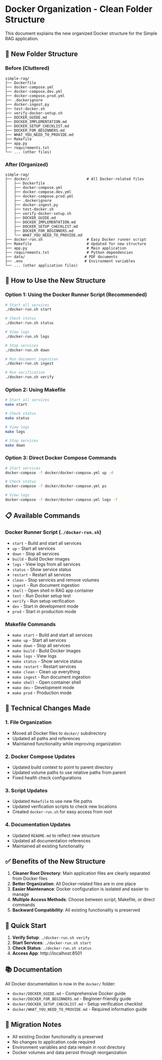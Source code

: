 # Docker Organization - Clean Folder Structure

This document explains the new organized Docker structure for the Simple RAG application.

## 📁 New Folder Structure

### Before (Cluttered)
```
simple-rag/
├── Dockerfile
├── docker-compose.yml
├── docker-compose.dev.yml
├── docker-compose.prod.yml
├── .dockerignore
├── docker-ingest.py
├── test-docker.sh
├── verify-docker-setup.sh
├── DOCKER_GUIDE.md
├── DOCKER_IMPLEMENTATION.md
├── DOCKER_SETUP_CHECKLIST.md
├── DOCKER_FOR_BEGINNERS.md
├── WHAT_YOU_NEED_TO_PROVIDE.md
├── Makefile
├── app.py
├── requirements.txt
└── ... (other files)
```

### After (Organized)
```
simple-rag/
├── docker/                          # All Docker-related files
│   ├── Dockerfile
│   ├── docker-compose.yml
│   ├── docker-compose.dev.yml
│   ├── docker-compose.prod.yml
│   ├── .dockerignore
│   ├── docker-ingest.py
│   ├── test-docker.sh
│   ├── verify-docker-setup.sh
│   ├── DOCKER_GUIDE.md
│   ├── DOCKER_IMPLEMENTATION.md
│   ├── DOCKER_SETUP_CHECKLIST.md
│   ├── DOCKER_FOR_BEGINNERS.md
│   └── WHAT_YOU_NEED_TO_PROVIDE.md
├── docker-run.sh                    # Easy Docker runner script
├── Makefile                         # Updated for new structure
├── app.py                           # Main application
├── requirements.txt                 # Python dependencies
├── data/                           # PDF documents
├── .env                            # Environment variables
└── ... (other application files)
```

## 🚀 How to Use the New Structure

### Option 1: Using the Docker Runner Script (Recommended)
```bash
# Start all services
./docker-run.sh start

# Check status
./docker-run.sh status

# View logs
./docker-run.sh logs

# Stop services
./docker-run.sh down

# Run document ingestion
./docker-run.sh ingest

# Run verification
./docker-run.sh verify
```

### Option 2: Using Makefile
```bash
# Start all services
make start

# Check status
make status

# View logs
make logs

# Stop services
make down
```

### Option 3: Direct Docker Compose Commands
```bash
# Start services
docker-compose -f docker/docker-compose.yml up -d

# Check status
docker-compose -f docker/docker-compose.yml ps

# View logs
docker-compose -f docker/docker-compose.yml logs -f
```

## 📋 Available Commands

### Docker Runner Script (`./docker-run.sh`)
- `start` - Build and start all services
- `up` - Start all services
- `down` - Stop all services
- `build` - Build Docker images
- `logs` - View logs from all services
- `status` - Show service status
- `restart` - Restart all services
- `clean` - Stop services and remove volumes
- `ingest` - Run document ingestion
- `shell` - Open shell in RAG app container
- `test` - Run Docker setup test
- `verify` - Run setup verification
- `dev` - Start in development mode
- `prod` - Start in production mode

### Makefile Commands
- `make start` - Build and start all services
- `make up` - Start all services
- `make down` - Stop all services
- `make build` - Build Docker images
- `make logs` - View logs
- `make status` - Show service status
- `make restart` - Restart services
- `make clean` - Clean up everything
- `make ingest` - Run document ingestion
- `make shell` - Open container shell
- `make dev` - Development mode
- `make prod` - Production mode

## 🔧 Technical Changes Made

### 1. File Organization
- Moved all Docker files to `docker/` subdirectory
- Updated all paths and references
- Maintained functionality while improving organization

### 2. Docker Compose Updates
- Updated build context to point to parent directory
- Updated volume paths to use relative paths from parent
- Fixed health check configurations

### 3. Script Updates
- Updated `Makefile` to use new file paths
- Updated verification scripts to check new locations
- Created `docker-run.sh` for easy access from root

### 4. Documentation Updates
- Updated `README.md` to reflect new structure
- Updated all documentation references
- Maintained all existing functionality

## ✅ Benefits of the New Structure

1. **Cleaner Root Directory**: Main application files are clearly separated from Docker files
2. **Better Organization**: All Docker-related files are in one place
3. **Easier Maintenance**: Docker configuration is isolated and easier to manage
4. **Multiple Access Methods**: Choose between script, Makefile, or direct commands
5. **Backward Compatibility**: All existing functionality is preserved

## 🎯 Quick Start

1. **Verify Setup**: `./docker-run.sh verify`
2. **Start Services**: `./docker-run.sh start`
3. **Check Status**: `./docker-run.sh status`
4. **Access App**: http://localhost:8501

## 📚 Documentation

All Docker documentation is now in the `docker/` folder:
- `docker/DOCKER_GUIDE.md` - Comprehensive Docker guide
- `docker/DOCKER_FOR_BEGINNERS.md` - Beginner-friendly guide
- `docker/DOCKER_SETUP_CHECKLIST.md` - Setup verification checklist
- `docker/WHAT_YOU_NEED_TO_PROVIDE.md` - Required information guide

## 🔄 Migration Notes

- All existing Docker functionality is preserved
- No changes to application code required
- Environment variables and data remain in root directory
- Docker volumes and data persist through reorganization 